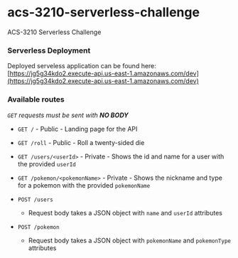 # acs-3210-serverless-challenge
ACS-3210 Serverless Challenge

### Serverless Deployment
Deployed serveless application can be found here: [https://jg5g34kdo2.execute-api.us-east-1.amazonaws.com/dev](https://jg5g34kdo2.execute-api.us-east-1.amazonaws.com/dev)

### Available routes

*`GET` requests must be sent with **NO BODY***
- `GET /` - Public - Landing page for the API
- `GET /roll` - Public - Roll a twenty-sided die
- `GET /users/<userId>` - Private - Shows the id and name for a user with the provided `userId`
- `GET /pokemon/<pokemonName>` - Private - Shows the nickname and type for a pokemon with the provided `pokemonName`

- `POST /users`
  - Request body takes a JSON object with `name` and `userId` attributes
- `POST /pokemon`
  - Request body takes a JSON object with `pokemonName` and `pokemonType` attributes

